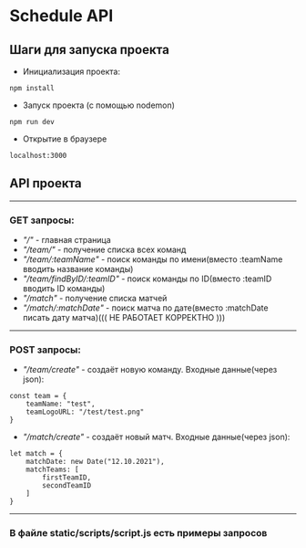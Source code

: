 # Schedule API

## Шаги для запуска проекта

* Инициализация проекта: 
```npm
npm install
```
* Запуск проекта (с помощью nodemon)
```npm
npm run dev
```
* Открытие в браузере
```
localhost:3000
```
## API проекта
---
### GET запросы:

* *"/"* - главная страница
* *"/team/"* - получение списка всех команд
* *"/team/:teamName"* - поиск команды по имени(вместо :teamName вводить название команды)
* *"/team/findByID/:teamID"* - поиск команды по ID(вместо :teamID вводить ID команды)
* *"/match"* - получение списка матчей
* *"/match/:matchDate"* - поиск матча по дате(вместо :matchDate писать дату матча)((( НЕ РАБОТАЕТ КОРРЕКТНО )))

---
### POST запросы: 

* *"/team/create"* - создаёт новую команду. Входные данные(через json):

```JS
const team = {
    teamName: "test",
    teamLogoURL: "/test/test.png"
}
```

* *"/match/create"* - создаёт новый матч. Входные данные(через json):

```JS
let match = {
    matchDate: new Date("12.10.2021"),
    matchTeams: [
        firstTeamID,
        secondTeamID
    ]
}
```

***
### В файле static/scripts/script.js есть примеры запросов
